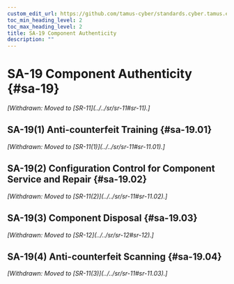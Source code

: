 ```yaml
---
custom_edit_url: https://github.com/tamus-cyber/standards.cyber.tamus.edu/tree/main/static/content/tamus.edu/TAMUS_profile.xml
toc_min_heading_level: 2
toc_max_heading_level: 2
title: SA-19 Component Authenticity
description: ""
---
```


# SA-19 Component Authenticity {#sa-19}


<prop xmlns="http://csrc.nist.gov/ns/oscal/1.0" name="status" value="withdrawn">
            <em>[Withdrawn: Moved to [SR-11](../../sr/sr-11#sr-11).]</em>
         </prop>
         

## SA-19(1) Anti-counterfeit Training {#sa-19.01}


<prop xmlns="http://csrc.nist.gov/ns/oscal/1.0" name="status" value="withdrawn">
               <em>[Withdrawn: Moved to [SR-11(1)](../../sr/sr-11#sr-11.01).]</em>
            </prop>
            

## SA-19(2) Configuration Control for Component Service and Repair {#sa-19.02}


<prop xmlns="http://csrc.nist.gov/ns/oscal/1.0" name="status" value="withdrawn">
               <em>[Withdrawn: Moved to [SR-11(2)](../../sr/sr-11#sr-11.02).]</em>
            </prop>
            

## SA-19(3) Component Disposal {#sa-19.03}


<prop xmlns="http://csrc.nist.gov/ns/oscal/1.0" name="status" value="withdrawn">
               <em>[Withdrawn: Moved to [SR-12](../../sr/sr-12#sr-12).]</em>
            </prop>
            

## SA-19(4) Anti-counterfeit Scanning {#sa-19.04}


<prop xmlns="http://csrc.nist.gov/ns/oscal/1.0" name="status" value="withdrawn">
               <em>[Withdrawn: Moved to [SR-11(3)](../../sr/sr-11#sr-11.03).]</em>
            </prop>
            

